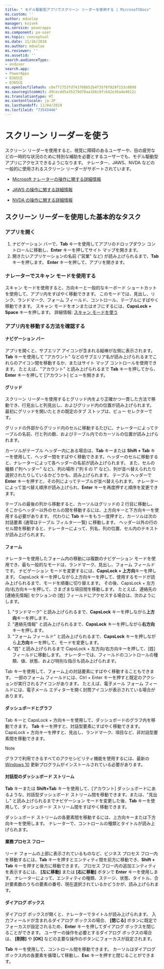 ```yaml
---
title: " モデル駆動型アプリでスクリーン リーダーを使用する | MicrosoftDocs"
ms.custom: ''
author: mduelae
manager: kvivek
ms.service: powerapps
ms.component: pa-user
ms.topic: conceptual
ms.date: 11/16/2018
ms.author: mduelae
ms.reviewer: ''
ms.assetid: ''
search.audienceType:
- enduser
search.app:
- PowerApps
- D365CE
- D365CE
ms.openlocfilehash: c8ef71753fd743788b52b4f3578f829f153c0898
ms.sourcegitcommit: d9cecdd5a35279d78aa1b6c9fc642e36a4e4612c
ms.translationtype: HT
ms.contentlocale: ja-JP
ms.lasthandoff: 11/04/2019
ms.locfileid: "73543446"
---
```

# <a name="use-a-screen-reader"></a>スクリーン リーダーを使う 


スクリーン リーダーを使用すると、視覚に障碍のあるユーザーや、目の疲労などの一時的な状況のために特別な補助を必要とするユーザーでも、モデル駆動型アプリにアクセスできるようになります。 ナレーター、JAWS、NVDA などの一般的に使用されるスクリーン リーダーがサポートされています。 

- [Microsoft ナレーターの操作に関する詳細情報](https://support.microsoft.com/help/22798)
- [JAWS の操作に関する詳細情報](https://www.freedomscientific.com/Products/Blindness/JawsDocumentation)


- [NVDA の操作に関する詳細情報](https://www.nvaccess.org/get-help/)


## <a name="basic-tasks-using-a-screen-reader"></a>スクリーン リーダーを使用した基本的なタスク 

### <a name="open-an-app"></a>アプリを開く

1.  ナビゲーション バーで、**Tab** キーを使用してアプリのドロップダウン コントロールに移動し、**Enter** キーを押してサイト マップを開きます。
2.  開きたいアプリケーションの名前 ("営業" など) が読み上げられるまで、**Tab** キーを押します。 **Enter** キーを押して、アプリを開きます。

### <a name="use-scan-mode-in-narrator"></a>ナレーターでスキャン モードを使用する
スキャン モードを使用すると、方向キーと一般的なキーボード ショートカットを使用して、アプリ内をすばやく移動できます。 このモードでは、見出し、リンク、ランドマーク、フォーム フィールド、コントロール、テーブルにすばやく移動できます。 スキャン モードをオンまたはオフにするには、**CapsLock + Space** キーを押します。 詳細情報: [スキャン モードを使う](https://support.microsoft.com/help/22809/windows-10-narrator-using-scan-mode)

### <a name="find-your-way-around-the-app"></a>アプリ内を移動する方法を確認する

#### <a name="navigation-bar"></a>ナビゲーション バー
アプリを開くと、サブエリア アイコンが含まれる縦棒が左側に表示されます。 **Tab** キーを使用して "アカウント" などのサブエリア名が読み上げられるまでこれらのアイコン間を移動するか、またはサイト マップ コントロールを使用できます。 たとえば、"アカウント" と読み上げられるまで **Tab** キーを押してから、**Enter** キーを押して [アカウント] ビューを開きます。

#### <a name="grids"></a>グリッド
スクリーン リーダーを使用するとグリッド内をより正確かつ一貫した方法で移動でき、行見出しと列見出し、およびグリッド内の位置が読み上げられます。 最初にグリッドを開いたときの既定のタブ ストップは、ビュー セレクターです。 

グリッドの外部からグリッド内のセルに移動するたびに、ナレーターによってテーブルの名前、行と列の数、およびテーブル内でのカーソルの位置が読み上げられます。

カーソルがテーブル ヘッダー内にある場合は、**Tab** キーまたは **Shift + Tab** キーを使用して、ヘッダー間をすばやく移動できます。ヘッダーのセルに移動すると、ナレーターによって各ヘッダーの名前が読み上げられます。 また、セルの種類 ("列ヘッダー" など)、列の場所 ("列 6 の 1" など)、列が並べ替えられたり選択されたりしているかどうかも、読み上げられます。 テーブル ヘッダーで **Enter** キーを押すと、その列によってテーブルが並べ替えられます。 ナレーターによって並べ替え順序が読み上げられ、**Enter** キーを再度押すと順序を変更できます。

テーブルの最後の列から移動すると、カーソルはグリッドの 2 行目に移動し、そこからヘッダー以外のセルの間を移動するには、上方向キーと下方向キーを使用する必要があります。 代わりに **Tab** キーをもう一度押すと、カーソルは次の対話要素 (通常はテーブル フィルター一覧) に移動します。 ヘッダー以外の行のセル間を移動すると、ナレーターによって、列名、列の位置、セル内のテキストが読み上げられます。

#### <a name="forms"></a>フォーム
ナレーターを使用したフォーム内の移動には複数のナビゲーション モードを使用でき、最も一般的なモードは、ランドマーク、見出し、フォーム フィールドです。 ナビゲーション モードを変更するには、**CapsLock + 上方向**キーを押します。 CapsLock キーを押しながら上方向キーを押して、使用するモードが読み上げられるまで、モードを順番に切り替えます。 その後、CapsLock + 左方向/右方向キーを押して、さまざまな項目間を移動します。 たとえば、連絡先の [連絡先情報] セクションの [姓] フィールドにアクセスする場合は、次のようにします。

1.  "ランドマーク" と読み上げられるまで、**CapsLock** キーを押しながら**上方向**キーを押します。
2.  "連絡先情報" と読み上げられるまで、**CapsLock** キーを押しながら**右方向**キーを押します。
3.  "フォーム フィールド" と読み上げられるまで、**CapsLock** キーを押しながら**上方向**キーを押して、モードを変更します。
4.  "姓" と読み上げられるまで CapsLock + 左方向/右方向キーを押して、[姓] フィールドに移動します。 ナレーターでは、フィールドのコントロールの種類、値、状態、および特別な指示も読み上げられます。

Tab キーを使用して、フォーム上の対話要素にすばやく移動することもできます。 一部のフォーム フィールドには、Ctrl + Enter キーを押すと既定のアクションが実行されるアイコンがあります。 たとえば、電子メール フォーム フィールドには、電子メール エディターを開く封筒アイコンが表示されている場合があります。 

#### <a name="dashboardscharts"></a>ダッシュボードとグラフ
Tab キーと CapsLock + 方向キーを使用して、ダッシュボードのグラフ内を移動できます。 **Tab** キーを押すと、対話型要素にすばやく移動できます。CapsLock + 方向キーを押すと、見出し、ランドマーク、項目など、非対話型要素間を移動できます。


> [!NOTE]
> グラフで利用できるすべてのアクセシビリティ機能を使用するには、最新の [Windows 10](https://www.microsoft.com/enable/products/windows10/default.aspx) 更新プログラムがインストールされている必要があります。

#### <a name="interactive-dashboard-streams"></a>対話型のダッシュボード ストリーム
**Tab** キーまたは **Shift+Tab** キーを使用して、[アカウント] ダッシュボードにあるような、対話型ダッシュボード ストリーム間を移動できます。または、"見出し" と読み上げられるまでナビゲーション モードを変更した後、**Tab** キーを使用して、ダッシュボード ストリーム間をすばやく移動できます。

ダッシュボード ストリームの各要素間を移動するには、上方向キーまたは下方向キーを使用します。 ナレーターで、コントロールの種類とタイトルが読み上げられます。

#### <a name="business-process-flows"></a>業務プロセス フロー
リード フォームの上部に表示されているものなど、ビジネス プロセス フロー内を移動するには、**Tab** キーを押すとエンティティ間を前方に移動でき、**Shift + Tab** キーを押すと後方に移動できます。 プロセス フロー内の追加エンティティを表示するには、 **[左に移動]** または **[右に移動]** ボタンで **Enter** キーを使用します。 ナレーターによって、エンティティの種類、ステージ、状態、タイトル、合計要素数のうちの要素の番号、現在選択されているかどうかが、読み上げられます。

#### <a name="dialog-boxes"></a>ダイアログ ボックス

ダイアログ ボックスが開くと、ナレーターでタイトルが読み上げられます。 入力フィールドが含まれるダイアログ ボックスの場合、 **[閉じる]** ボタンに既定でフォーカスが設定されるため、**Enter** キーを押してダイアログ ボックスを閉じることができます。 ユーザーの操作を必要とするダイアログ ボックスの場合は、 **[削除]** や **[OK]** などの主要な操作のボタンにフォーカスが設定されます。

**Tab** キーを使用して、コントロール間を移動できます。 カーソルはダイアログ ボックス内の各要素を循環して移動し、**Esc** キーを押すと閉じることができます。


